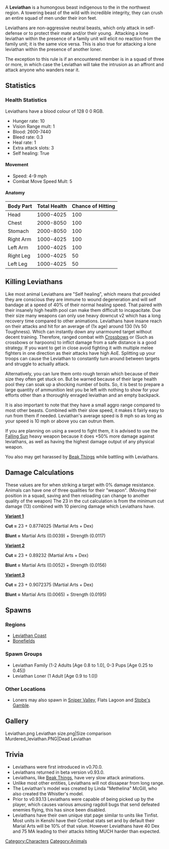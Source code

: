 A **Leviathan** is a humongous beast indigenous to the [](Leviathan_Coast.md) in the northwest region. A towering
beast of the wild with incredible integrity, they can crush an entire
squad of men under their iron feet.

Leviathans are non-aggressive neutral beasts, which only attack in
self-defense or to protect their mate and/or their young.  Attacking a
lone leviathan within the presence of a family unit will elicit no
reaction from the family unit; it is the same vice versa. This is also
true for attacking a lone leviathan within the presence of another
loner.

The exception to this rule is if an encountered member is in a squad of
three or more, in which case the Leviathan will take the intrusion as an
affront and attack anyone who wanders near it.

## Statistics

### Health Statistics

Leviathans have a blood colour of 128 0 0 RGB.

- Hunger rate: 10
- Vision Range mult: 1
- Blood: 2600-7440
- Bleed rate: 0.3
- Heal rate: 1
- Extra attack slots: 3
- Self healing: True

#### Movement

- Speed: 4-9 mph
- Combat Move Speed Mult: 5

#### Anatomy

| Body Part | Total Health | Chance of Hitting |
|-----------|--------------|-------------------|
| Head      | 1000-4025    | 100               |
| Chest     | 2000-8050    | 100               |
| Stomach   | 2000-8050    | 100               |
| Right Arm | 1000-4025    | 100               |
| Left Arm  | 1000-4025    | 100               |
| Right Leg | 1000-4025    | 50                |
| Left Leg  | 1000-4025    | 50                |

## Killing Leviathans

Like most animal Leviathans are "Self healing", which means that
provided they are conscious they are immune to wound degeneration and
will self bandage at a speed of 40% of their normal healing speed. That
paired with their insanely high health pool can make them difficult to
incapacitate. Due their size many weapons can only use heavy downcut v2
which has a long recovery time compared to other animations. Leviathans
have insane reach on their attacks and hit for an average of (1x age)
around 130 (Vs 50 Toughness). Which can instantly down any unarmoured
target without decent training. Therefore, ranged combat with
[Crossbows](Crossbows.md "wikilink") or [](Turrets.md) (Such as crossbows or harpoons) to inflict
damage from a safe distance is a good strategy. If you want to get in
close avoid fighting it with multiple melee fighters in one direction as
their attacks have high AoE. Splitting up your troops can cause the
Leviathan to constantly turn around between targets and struggle to
actually attack.

Alternatively, you can lure them onto rough terrain which because of
their size they often get stuck on. But be warned because of their large
health pool they can soak up a shocking number of bolts. So, it is best
to prepare a large quantity of ammunition lest you be left with nothing
to show for your efforts other than a thoroughly enraged leviathan and
an empty backpack.

It is also important to note that they have a small aggro range compared
to most other beasts. Combined with their slow speed, it makes it fairly
easy to run from them if needed. Leviathan's average speed is 8 mph so
as long as your speed is 10 mph or above you can outrun them.

If you are planning on using a sword to fight them, it is advised to use
the [Falling Sun](Falling_Sun.md "wikilink") heavy weapon because it does
+50% more damage against leviathans, as well as having the highest
damage output of any physical weapon.

You also may get harassed by [Beak Things](Beak_Thing.md "wikilink") while
battling with Leviathans.

## Damage Calculations

These values are for when striking a target with 0% damage resistance.
Animals can have one of three qualities for their "weapon". (Moving
their position in a squad, saving and then reloading can change to
another quality of the weapon) The 23 in the cut calculation is from the
minimum cut damage (13) combined with 10 piercing damage which
Leviathans have.

**<u>Variant 1</u>**

**Cut =** 23 + 0.8774025 (Martial Arts + Dex)

**Blunt =** Martial Arts (0.0039) + Strength (0.0117)

**<u>Variant 2</u>**

**Cut =** 23 + 0.89232 (Martial Arts + Dex)

**Blunt =** Martial Arts (0.0052) + Strength (0.0156)

**<u>Variant 3</u>**

**Cut =** 23 + 0.9072375 (Martial Arts + Dex)

**Blunt =** Martial Arts (0.0065) + Strength (0.0195)

## Spawns

### Regions

- [Leviathan Coast](Leviathan_Coast.md "wikilink")
- [Bonefields](Bonefields.md "wikilink")

### Spawn Groups

- Leviathan Family (1-2 Adults \[Age 0.8 to 1.0\], 0-3 Pups \[Age 0.25
  to 0.45\])
- Leviathan Loner (1 Adult \[Age 0.9 to 1.0\])

### Other Locations

- Loners may also spawn in [Sniper Valley](Sniper_Valley.md "wikilink"),
  Flats Lagoon and [Stobe's Gamble](Stobe's_Gamble.md "wikilink").

## Gallery

Leviathan.png Leviathan size.png\|Size comparison
Murdered_leviathan.PNG\|Dead Leviathan

## Trivia

- Leviathans were first introduced in [](Old_World.md) v0.70.0.
- Leviathans returned in beta version v0.93.0.
- Leviathans, like [Beak Things](Beak_Thing.md "wikilink"), have very slow
  attack animations.
- Unlike most other entities, Leviathans will not dissapear from long
  range.
- The Leviathan's model was created by Linda "Methelina" McGill, who
  also created the Whistler's model.
- Prior to v0.93.13 Leviathans were capable of being picked up by the
  player, which causes various amusing ragdoll bugs that send defeated
  enemies flying, this has since been disabled.
- Leviathans have their own unique stat page similar to units like
  Tinfist. Most units in Kenshi have their Combat stats set and by
  default their Marial Arts will be 10% of that value. However
  Leviathans have 40 Dex and 75 MA leading to their attacks hitting MUCH
  harder than expected.

[Category:Characters](Category:Characters "wikilink")
[Category:Animals](Category:Animals "wikilink")